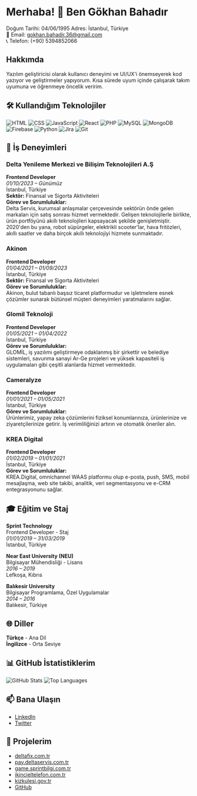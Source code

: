 # Merhaba! 👋 Ben Gökhan Bahadır

Doğum Tarihi: 04/06/1995
Adres: İstanbul, Türkiye  
📧 Email: [gokhan.bahadir.36@gmail.com](mailto:gokhan.bahadir.36@gmail.com)  
📞 Telefon: (+90) 5394852066  

## Hakkımda
Yazılım geliştiricisi olarak kullanıcı deneyimi ve UI/UX'i önemseyerek kod yazıyor ve geliştirmeler yapıyorum. Kısa sürede uyum içinde çalışarak takım uyumuna ve öğrenmeye öncelik veririm.

## 🛠️ Kullandığım Teknolojiler
![HTML](https://img.shields.io/badge/-HTML-333333?style=flat&logo=html5)
![CSS](https://img.shields.io/badge/-CSS-333333?style=flat&logo=css3)
![JavaScript](https://img.shields.io/badge/-JavaScript-333333?style=flat&logo=javascript)
![React](https://img.shields.io/badge/-React-333333?style=flat&logo=react)
![PHP](https://img.shields.io/badge/-PHP-333333?style=flat&logo=php)
![MySQL](https://img.shields.io/badge/-MySQL-333333?style=flat&logo=mysql)
![MongoDB](https://img.shields.io/badge/-MongoDB-333333?style=flat&logo=mongodb)
![Firebase](https://img.shields.io/badge/-Firebase-333333?style=flat&logo=firebase)
![Python](https://img.shields.io/badge/-Python-333333?style=flat&logo=python)
![Jira](https://img.shields.io/badge/-Jira-333333?style=flat&logo=jira)
![Git](https://img.shields.io/badge/-Git-333333?style=flat&logo=git)

## 🌟 İş Deneyimleri

### Delta Yenileme Merkezi ve Bilişim Teknolojileri A.Ş
**Frontend Developer**  
*01/10/2023 – Günümüz*  
İstanbul, Türkiye  
**Sektör:** Finansal ve Sigorta Aktiviteleri  
**Görev ve Sorumluluklar:**  
Delta Servis, kurumsal anlaşmalar çerçevesinde sektörün önde gelen markaları için satış sonrası hizmet vermektedir. Gelişen teknolojilerle birlikte, ürün portföyünü akıllı teknolojileri kapsayacak şekilde genişletmiştir. 2020'den bu yana, robot süpürgeler, elektrikli scooter'lar, hava fritözleri, akıllı saatler ve daha birçok akıllı teknolojiyi hizmete sunmaktadır.

### Akinon
**Frontend Developer**  
*01/04/2021 – 01/09/2023*  
İstanbul, Türkiye  
**Sektör:** Finansal ve Sigorta Aktiviteleri  
**Görev ve Sorumluluklar:**  
Akinon, bulut tabanlı başsız ticaret platformudur ve işletmelere esnek çözümler sunarak bütünsel müşteri deneyimleri yaratmalarını sağlar.

### Glomil Teknoloji
**Frontend Developer**  
*01/05/2021 – 01/04/2022*  
İstanbul, Türkiye  
**Görev ve Sorumluluklar:**  
GLOMİL, iş yazılımı geliştirmeye odaklanmış bir şirkettir ve belediye sistemleri, savunma sanayi Ar-Ge projeleri ve yüksek kapasiteli iş uygulamaları gibi çeşitli alanlarda hizmet vermektedir.

### Cameralyze
**Frontend Developer**  
*01/01/2021 – 01/05/2021*  
İstanbul, Türkiye  
**Görev ve Sorumluluklar:**  
Ürünlerimiz, yapay zeka çözümlerini fiziksel konumlarınıza, ürünlerinize ve ziyaretçilerinize getirir. İş verimliliğinizi artırın ve otomatik öneriler alın.

### KREA Digital
**Frontend Developer**  
*01/02/2019 – 01/01/2021*  
İstanbul, Türkiye  
**Görev ve Sorumluluklar:**  
KREA.Digital, omnichannel WAAS platformu olup e-posta, push, SMS, mobil mesajlaşma, web site takibi, analitik, veri segmentasyonu ve e-CRM entegrasyonunu sağlar.

## 🎓 Eğitim ve Staj
**Sprint Technology**  
Frontend Developer - Staj  
*01/01/2019 – 31/03/2019*  
İstanbul, Türkiye  

**Near East University (NEU)**  
Bilgisayar Mühendisliği - Lisans  
*2016 – 2019*  
Lefkoşa, Kıbrıs  

**Balıkesir University**  
Bilgisayar Programlama, Özel Uygulamalar  
*2014 – 2016*  
Balıkesir, Türkiye  

## 🌐 Diller
**Türkçe** - Ana Dil  
**İngilizce** - Orta Seviye  

## 📊 GitHub İstatistiklerim

![GitHub Stats](https://github-readme-stats.vercel.app/api?username=camper274&show_icons=true&theme=radical)
![Top Languages](https://github-readme-stats.vercel.app/api/top-langs/?username=camper274&layout=compact&theme=radical)

## 📫 Bana Ulaşın
- [LinkedIn](https://www.linkedin.com/in/gokhan-bahadir)
- [Twitter](https://twitter.com/gokhan-bahadir)

## 🔗 Projelerim
- [deltafix.com.tr](https://deltafix.com.tr)
- [pay.deltaservis.com.tr](https://pay.deltaservis.com.tr)
- [game.sprintbilgi.com.tr](https://game.sprintbilgi.com.tr)
- [ikincieltelefon.com.tr](https://ikincieltelefon.com.tr)
- [kizkulesi.gov.tr](https://kizkulesi.gov.tr)
- [GitHub](https://github.com/camper274)
